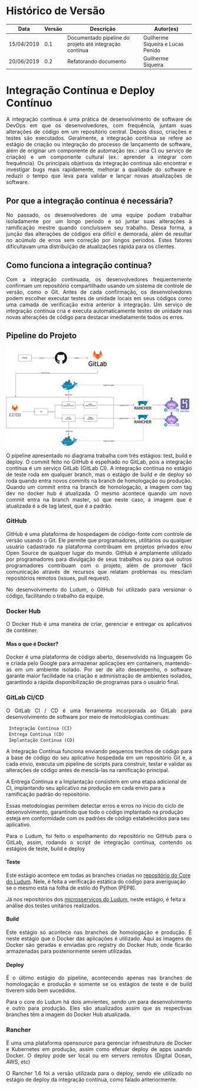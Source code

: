 # Histórico de Versão

 **Data** | **Versão** | **Descrição** | **Autor(es)**
---|---|---|---
15/04/2019 | 0.1 | Documentado pipeline do projeto até integração contínua | Guilherme Siqueira e Lucas Penido
20/06/2019 | 0.2 | Refatorando documento | Guilherme Siqueira

# Integração Contínua e Deploy Contínuo
<p align="justify">A integração contínua é uma prática de desenvolvimento de software de DevOps em que os desenvolvedores, com frequência, juntam suas alterações de código em um repositório central. Depois disso, criações e testes são executados. Geralmente, a integração contínua se refere ao estágio de criação ou integração do processo de lançamento de software, além de originar um componente de automação (ex.: uma CI ou serviço de criação) e um componente cultural (ex.: aprender a integrar com frequência). Os principais objetivos da integração contínua são encontrar e investigar bugs mais rapidamente, melhorar a qualidade do software e reduzir o tempo que leva para validar e lançar novas atualizações de software.</p>

## Por que a integração contínua é necessária?
<p align="justify">No passado, os desenvolvedores de uma equipe podiam trabalhar isoladamente por um longo período e só juntar suas alterações à ramificação mestre quando concluíssem seu trabalho. Dessa forma, a junção das alterações de códigos era difícil e demorada, além de resultar no acúmulo de erros sem correção por longos períodos. Estes fatores dificultavam uma distribuição de atualizações rápida para os clientes.</p>

## Como funciona a integração contínua?
<p align="justify">Com a integração continuada, os desenvolvedores frequentemente confirmam um repositório compartilhado usando um sistema de controle de versão, como o Git. Antes de cada confirmação, os desenvolvedores podem escolher executar testes de unidade locais em seus códigos como uma camada de verificação extra anterior à integração. Um serviço de integração contínua cria e executa automaticamente testes de unidade nas novas alterações de código para destacar imediatamente todos os erros.</p>

## Pipeline do Projeto
![git-flow](./imagens/pipeline.png)
<p align="justify">O pipeline apresentado no diagrama trabalha com três estágios: test, build e deploy. O commit feito no GitHub é espelhado no GitLab, pois a integração contínua é um serviço GitLab (GitLab CI). A integração contínua no estágio de teste roda em qualquer branch, mas o estágio de build e de deploy só roda quando entra novos commits na branch de homologação ou produção. Quando um commit entra na branch de homologação, a imagem com tag dev no docker hub é atualizada. O mesmo acontece quando um novo commit entra na branch master, só que neste caso, a imagem que é atualizada é a de tag latest, que é a padrão.</p>

### GitHub
<p align="justify">GitHub é uma plataforma de hospedagem de código-fonte com controle de versão usando o Git. Ele permite que programadores, utilitários ou qualquer usuário cadastrado na plataforma contribuam em projetos privados e/ou Open Source de qualquer lugar do mundo. GitHub é amplamente utilizado por programadores para divulgação de seus trabalhos ou para que outros programadores contribuam com o projeto, além de promover fácil comunicação através de recursos que relatam problemas ou mesclam repositórios remotos (issues, pull request).</p>

<p align="justify">No desenvolvimento do Ludum, o GitHub foi utilizado para versionar o código, facilitando o trabalho da equipe.</p>

### Docker Hub
<p align="justify">O Docker Hub é uma maneira de criar, gerenciar e entregar os aplicativos de contêiner.</p>

#### Mas o que é Docker?
<p align="justify"> Docker é uma plataforma de código aberto, desenvolvido na linguagem Go e criada pelo Google para armazenar aplicações em containers, mantendo-as em um ambiente isolado. Por ser de alto desempenho, o software garante maior facilidade na criação e administração de ambientes isolados, garantindo a rápida disponibilização de programas para o usuário final.</p>

### GitLab CI/CD
<p align="justify">O GitLab CI / CD é uma ferramenta incorporada ao GitLab para desenvolvimento de software por meio de metodologias contínuas:</p>


     Integração Contínua (CI)
     Entrega Contínua (CD)
     Implantação Contínua (CD) 

<p align="justify">A Integração Contínua funciona enviando pequenos trechos de código para a base de código do seu aplicativo hospedada em um repositório Git e, a cada envio, executa um pipeline de scripts para construir, testar e validar as alterações de código antes de mesclá-las na ramificação principal.

A Entrega Contínua e a Implantação consistem em uma etapa adicional de CI, implantando seu aplicativo na produção em cada envio para a ramificação padrão do repositório.

Essas metodologias permitem detectar erros e erros no início do ciclo de desenvolvimento, garantindo que todo o código implantado na produção esteja em conformidade com os padrões de código estabelecidos para seu aplicativo.</p>

<p align="justify">Para o Ludum, foi feito o espelhamento do repositório no GitHub para o GitLab, assim, rodando o script de integração contínua, contendo os estágios de teste, build e deploy</p>

#### Teste
Este estágio acontece em todas as branches criadas no [repositório do Core do Ludum](https://github.com/fga-eps-mds/2019.1-Ludum). Nele, é feita a verificação estática do código para averiguação se o mesmo está na folha de estilo do Python (PEP8). 

Já nos repositórios dos [microsserviços do Ludum](https://github.com/botludum), neste estágio, é feita a análise dos testes unitários realizados.

#### Build
<p align="justify">Este estágio só acontece nas branches de homologação e produção. É neste estágio que o Docker das aplicações é utilizado. Aqui as imagens do Docker são geradas e enviadas pro registry do Docker Hub, onde ficarão armazenadas para posteriormente serem utilizadas.</p>

#### Deploy
<p align="justify">É o último estágio do pipeline, acontecendo apenas nas branches de homologação e produção e somente se os estágios de teste e de build tiverem sido bem sucedidos.</p>

<p align="justify">Para o core do Ludum há dois amvientes, sendo um para desenvolvimento e outro para produção. Eles são atualizados assim que as respectivas branches têm a imagem do Docker Hub atualizada.</p>

### Rancher
<p align="justify">
É uma uma plataforma opensource para gerenciar infraestrutura de Docker e Kubernetes em produção, assim como efetuar deploy de apps usando Docker. O deploy pode ser local ou em servers remotos (Digital Ocean, AWS, etc)</p>
<p align="justify">O Rancher 1.6 foi a versão utilizada para o deploy, sendo ele utilizado no estágio de deploy da integração contínua, como falado anteriormente.</p>